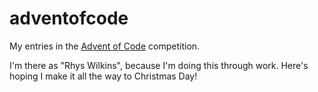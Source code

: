 # adventofcode

My entries in the [Advent of Code](https://adventofcode.com) competition.

I'm there as "Rhys Wilkins", because I'm doing this through work. Here's hoping I make it all the way to Christmas Day!
